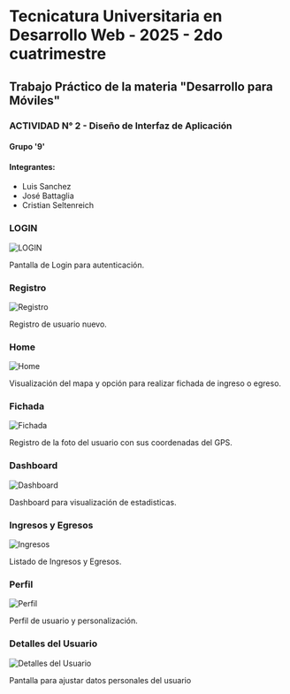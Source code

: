 <img src="https://secretariaextension.uner.edu.ar/wp-content/uploads/2021/04/logo-original-maschico.png" alt="">

# Tecnicatura Universitaria en Desarrollo Web - 2025 - 2do cuatrimestre

## Trabajo Práctico de la materia "Desarrollo para Móviles"

### ACTIVIDAD N° 2 - Diseño de Interfaz de Aplicación

#### Grupo '9'

#### Integrantes:

- Luis Sanchez
- José Battaglia
- Cristian Seltenreich

### LOGIN

![LOGIN](./README.img/login.png)

Pantalla de Login para autenticación.

### Registro

![Registro](./README.img/register.png)

Registro de usuario nuevo.

### Home

![Home](./README.img/home.png)

Visualización del mapa y opción para realizar fichada de ingreso o egreso.

### Fichada

![Fichada](./README.img/fichada.png)

Registro de la foto del usuario con sus coordenadas del GPS.

### Dashboard

![Dashboard](./README.img/dashboard.png)

Dashboard para visualización de estadisticas.

### Ingresos y Egresos

![Ingresos](./README.img/ing_y_egr.png)

Listado de Ingresos y Egresos.

### Perfil

![Perfil](./README.img/perfil.png)

Perfil de usuario y personalización.

### Detalles del Usuario

![Detalles del Usuario](./README.img/detallesUsuario.png)

Pantalla para ajustar datos personales del usuario
